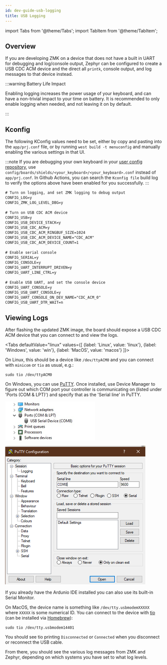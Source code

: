 ```yaml
---
id: dev-guide-usb-logging
title: USB Logging
---
```


import Tabs from '@theme/Tabs';
import TabItem from '@theme/TabItem';

## Overview

If you are developing ZMK on a device that does not have a built in UART for debugging and log/console output,
Zephyr can be configured to create a USB CDC ACM device and the direct all `printk`, console output, and log
messages to that device instead.

:::warning Battery Life Impact

Enabling logging increases the power usage of your keyboard, and can have a non-trivial impact to your time on battery.
It is recommended to only enable logging when needed, and not leaving it on by default.

:::

## Kconfig

The following KConfig values need to be set, either by copy and pasting into the `app/prj.conf` file, or by running
`west build -t menuconfig` and manually enabling the various settings in that UI.

:::note
If you are debugging your own keyboard in your [user config repository](./user-setup.md), use
`config/boards/shields/<your_keyboard>/<your_keyboard>.conf` instead of `app/prj.conf`. In Github
Actions, you can search the `Kconfig file` build log to verify the options above have been enabled 
for you successfully.
:::

```
# Turn on logging, and set ZMK logging to debug output
CONFIG_LOG=y
CONFIG_ZMK_LOG_LEVEL_DBG=y

# Turn on USB CDC ACM device
CONFIG_USB=y
CONFIG_USB_DEVICE_STACK=y
CONFIG_USB_CDC_ACM=y
CONFIG_USB_CDC_ACM_RINGBUF_SIZE=1024
CONFIG_USB_CDC_ACM_DEVICE_NAME="CDC_ACM"
CONFIG_USB_CDC_ACM_DEVICE_COUNT=1

# Enable serial console
CONFIG_SERIAL=y
CONFIG_CONSOLE=y
CONFIG_UART_INTERRUPT_DRIVEN=y
CONFIG_UART_LINE_CTRL=y

# Enable USB UART, and set the console device
CONFIG_UART_CONSOLE=y
CONFIG_USB_UART_CONSOLE=y
CONFIG_UART_CONSOLE_ON_DEV_NAME="CDC_ACM_0"
CONFIG_USB_UART_DTR_WAIT=n
```

## Viewing Logs

After flashing the updated ZMK image, the board should expose a USB CDC ACM device that you can connect to and view the logs.

<Tabs
defaultValue="linux"
values={[
{label: 'Linux', value: 'linux'},
{label: 'Windows', value: 'win'},
{label: 'MacOS', value: 'macos'}
]}>
<TabItem value="linux">

On Linux, this should be a device like `/dev/ttyACM0` and you can connect with `minicom` or `tio` as usual, e.g.:

```
sudo tio /dev/ttyACM0
```

</TabItem>
<TabItem value="win">

On Windows, you can use [PuTTY](https://www.putty.org/). Once installed, use Device Manager to figure out which COM port your controller is communicating on (listed under 'Ports (COM & LPT)') and specify that as the 'Serial line' in PuTTY.

![Controller COM port](./assets/usb-logging/com.jpg)

![PuTTY settings](assets/usb-logging/putty.jpg)

If you already have the Ardunio IDE installed you can also use its built-in Serial Monitor.

</TabItem>
<TabItem value="macos">

On MacOS, the device name is something like `/dev/tty.usbmodemXXXXX` where `XXXXX` is some numerical ID. 
You can connect to the device with [tio](https://tio.github.io/) (can be installed via [Homebrew](https://formulae.brew.sh/formula/tio)):

```
sudo tio /dev/tty.usbmodem14401
```

You should see tio printing `Disconnected` or `Connected` when you disconnect or reconnect the USB cable. 
</TabItem>
</Tabs>

From there, you should see the various log messages from ZMK and Zephyr, depending on which systems you have set to what log levels.
